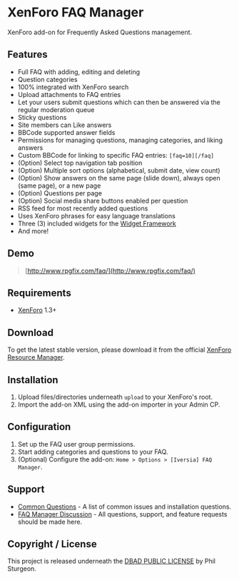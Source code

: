 XenForo FAQ Manager
===================

XenForo add-on for Frequently Asked Questions management.

Features
------------
* Full FAQ with adding, editing and deleting
* Question categories
* 100% integrated with XenForo search
* Upload attachments to FAQ entries
* Let your users submit questions which can then be answered via the regular moderation queue
* Sticky questions
* Site members can Like answers
* BBCode supported answer fields
* Permissions for managing questions, managing categories, and liking answers
* Custom BBCode for linking to specific FAQ entries: `[faq=10][/faq]`
* (Option) Select top navigation tab position
* (Option) Multiple sort options (alphabetical, submit date, view count)
* (Option) Show answers on the same page (slide down), always open (same page), or a new page
* (Option) Questions per page
* (Option) Social media share buttons enabled per question
* RSS feed for most recently added questions
* Uses XenForo phrases for easy language translations
* Three (3) included widgets for the [Widget Framework](http://xenforo.com/community/resources/bd-widget-framework.297/)
* And more!

Demo
------------

> [http://www.rpgfix.com/faq/](http://www.rpgfix.com/faq/)

Requirements
------------
* [XenForo](http://xenforo.com/) 1.3+

Download
------------

To get the latest stable version, please download it from the official [XenForo Resource Manager](http://xenforo.com/community/resources/iversia-faq-manager.1413/).

Installation
------------

1. Upload files/directories underneath `upload` to your XenForo's root.
2. Import the add-on XML using the add-on importer in your Admin CP.

Configuration
------------

1. Set up the FAQ user group permissions.
2. Start adding categories and questions to your FAQ.
3. (Optional) Configure the add-on: `Home > Options > [Iversia] FAQ Manager`.

Support
------------
* [Common Questions](https://github.com/iversia/xenforo-faq-manager/blob/master/HELP.md) - A list of common issues and installation questions.
* [FAQ Manager Discussion](http://xenforo.com/community/threads/iversia-faq-manager.44228/) - All questions, support, and feature requests should be made here.

Copyright / License
------------

This project is released underneath the [DBAD PUBLIC LICENSE](http://www.dbad-license.org) by Phil Sturgeon.